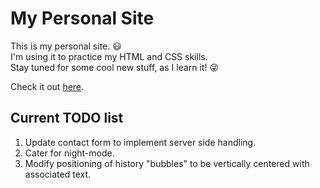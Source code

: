 # My Personal Site

This is my personal site. :smiley:  
I'm using it to practice my HTML and CSS skills.  
Stay tuned for some cool new stuff, as I learn it! :stuck_out_tongue_winking_eye:

Check it out [here](https://daughterofmaple.github.io/).

## Current TODO list

1. Update contact form to implement server side handling.
2. Cater for night-mode.
3. Modify positioning of history "bubbles" to be vertically centered with associated text.
